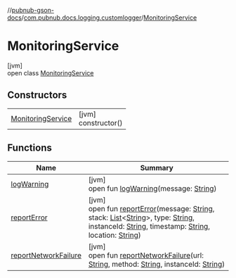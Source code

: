 //[pubnub-gson-docs](../../../index.md)/[com.pubnub.docs.logging.customlogger](../index.md)/[MonitoringService](index.md)

# MonitoringService

[jvm]\
open class [MonitoringService](index.md)

## Constructors

| | |
|---|---|
| [MonitoringService](-monitoring-service.md) | [jvm]<br>constructor() |

## Functions

| Name | Summary |
|---|---|
| [logWarning](log-warning.md) | [jvm]<br>open fun [logWarning](log-warning.md)(message: [String](https://docs.oracle.com/javase/8/docs/api/java/lang/String.html)) |
| [reportError](report-error.md) | [jvm]<br>open fun [reportError](report-error.md)(message: [String](https://docs.oracle.com/javase/8/docs/api/java/lang/String.html), stack: [List](https://docs.oracle.com/javase/8/docs/api/java/util/List.html)&lt;[String](https://docs.oracle.com/javase/8/docs/api/java/lang/String.html)&gt;, type: [String](https://docs.oracle.com/javase/8/docs/api/java/lang/String.html), instanceId: [String](https://docs.oracle.com/javase/8/docs/api/java/lang/String.html), timestamp: [String](https://docs.oracle.com/javase/8/docs/api/java/lang/String.html), location: [String](https://docs.oracle.com/javase/8/docs/api/java/lang/String.html)) |
| [reportNetworkFailure](report-network-failure.md) | [jvm]<br>open fun [reportNetworkFailure](report-network-failure.md)(url: [String](https://docs.oracle.com/javase/8/docs/api/java/lang/String.html), method: [String](https://docs.oracle.com/javase/8/docs/api/java/lang/String.html), instanceId: [String](https://docs.oracle.com/javase/8/docs/api/java/lang/String.html)) |
